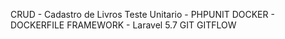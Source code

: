 CRUD - Cadastro de Livros
Teste Unitario - PHPUNIT
DOCKER - DOCKERFILE
FRAMEWORK - Laravel 5.7
GIT GITFLOW
